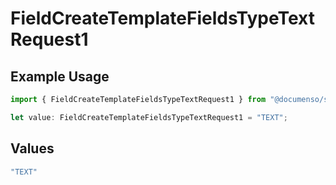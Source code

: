 # FieldCreateTemplateFieldsTypeTextRequest1

## Example Usage

```typescript
import { FieldCreateTemplateFieldsTypeTextRequest1 } from "@documenso/sdk-typescript/models/operations";

let value: FieldCreateTemplateFieldsTypeTextRequest1 = "TEXT";
```

## Values

```typescript
"TEXT"
```